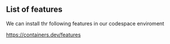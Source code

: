 ## List of features

We can install thr following features in our codespace enviroment

https://containers.dev/features